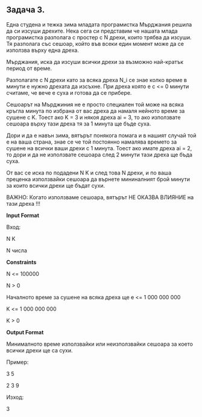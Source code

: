 
## Задача 3.
Една студена и тежка зима младата програмистка Мърджания решила да си изсуши дрехите. Нека сега си представим че нашата млада програмистка разполага с простер с N дрехи, които трябва да изсуши. Тя разполага със сешоар, който във всеки един момент може да се използва върху една дреха.

Мърджания, иска да изсуши всички дрехи за възможно най-кратък период от време.

Разполагате с N дрехи като за всяка дреха N_i се знае колко време в минути е нужно дрехата да изсъхне. При дреха която е с <= 0 минути считаме, че вече е суха и готова да се прибере.

Сешоарът на Мърджиния не е просто специален той може на всяка кръгла минута по избрана от вас дреха да намаля нейното време за сушене с K. Тоест ако K = 3 и някоя дреха ai = 3, то ако използвате сешоара върху тази дреха тя за 1 минута ще бъде суха.

Дори и да е навън зима, вятърът понякога помага и в нашият случай той е на ваша страна, знае се че той постоянно намалява времето за сушене на всички ваши дрехи с 1 минута. Тоест ако имате дреха ai = 2, то дори и да не използвате сешоара след 2 минути тази дреха ще бъда суха.

От вас се иска по подадени N K и след това N дрехи, и по ваша преценка използвайки сешоара да върнете мининалният брой минути за които всички дрехи ще бъдат сухи.

ВАЖНО: Когато използваме сешоара, вятърът НЕ ОКАЗВА ВЛИЯНИЕ на тази дреха !!!

**Input Format**

Вход:

N K

N числа

**Constraints**

N <= 100000

N > 0

Началното време за сушене на всяка дреха ще е <= 1 000 000 000

K <= 1 000 000 000

K > 0

**Output Format**

Минималното време използвайки или неизползвайки сешоара за което всички дрехи ще са сухи.

Пример:

3 5

2 3 9

Изход:

3

